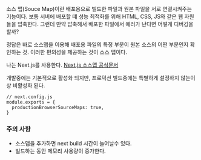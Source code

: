 소스 맵(Souce Map)이란 배포용으로 빌드한 파일과 원본 파일을 서로 연결시켜주는 기능이다. 보통 서버에 배포할 떄 성능 최적화를 위해 HTML, CSS, JS와 같은 웹 자원들을 압축한다. 그런데 만약 압축해서 배포한 파일에서 에러가 난다면 어떻게 디버깅을 할까?

정답은 바로 소스맵을 이용해 배포용 파일의 특정 부분이 원본 소스의 어떤 부분인지 확인하는 것. 이러한 편의성을 제공하는 것이 소스 맵이다.

나는 Next.js를 사용한다.
[Next.js 소스맵 공식문서](https://nextjs.org/docs/advanced-features/source-maps)

개발중에는 기본적으로 활성화 되지만, 프로덕션 빌드중에는 특별하게 설정하지 않는이상 비활성화 된다.

```tsx
// next.config.js
module.exports = {
  productionBrowserSourceMaps: true,
}
```

### 주의 사항
- 소스맵을 추가하면 next build 시간이 늘어날수 있다.
- 빌드하는 동안 메모리 사용량이 증가한다.